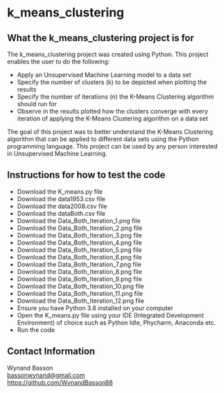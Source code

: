 # k_means_clustering
## What the k_means_clustering project is for
The k_means_clustering project was created using Python. This project enables the user to do the following:
* Apply an Unsupervised Machine Learning model to a data set
* Specify the number of clusters (k) to be depicted when plotting the results
* Specify the number of iterations (n) the K-Means Clustering algorithm should run for
* Observe in the results plotted how the clusters converge with every iteration of applying the K-Means Clustering algorithm on a data set

The goal of this project was to better understand the K-Means Clustering algorithm that can be applied to different data sets using the Python programming language. This project can be used by any person interested in Unsupervised Machine Learning.

## Instructions for how to test the code
* Download the K_means.py file
* Download the data1953.csv file
* Download the data2008.csv file
* Download the dataBoth.csv file
* Download the Data_Both_Iteration_1.png file
* Download the Data_Both_Iteration_2.png file
* Download the Data_Both_Iteration_3.png file
* Download the Data_Both_Iteration_4.png file
* Download the Data_Both_Iteration_5.png file
* Download the Data_Both_Iteration_6.png file
* Download the Data_Both_Iteration_7.png file
* Download the Data_Both_Iteration_8.png file
* Download the Data_Both_Iteration_9.png file
* Download the Data_Both_Iteration_10.png file
* Download the Data_Both_Iteration_11.png file
* Download the Data_Both_Iteration_12.png file
* Ensure you have Python 3.8 installed on your computer
* Open the K_means.py file using your IDE (Integrated Development Environment) of choice such as Python Idle, Phycharm, Anaconda etc.
* Run the code

## Contact Information
Wynand Basson  
bassonwynand@gmail.com  
https://github.com/WynandBasson88
